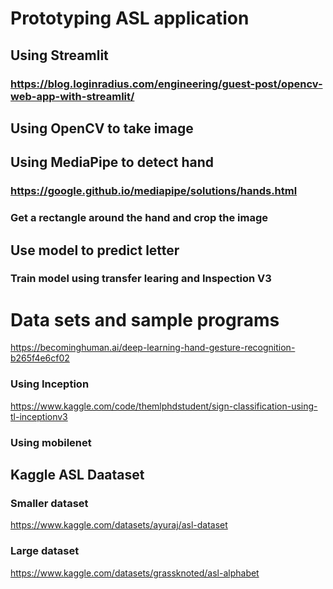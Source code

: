# Prototyping ASL application

## Using Streamlit 
### https://blog.loginradius.com/engineering/guest-post/opencv-web-app-with-streamlit/

## Using OpenCV to take image

## Using MediaPipe to detect hand
### https://google.github.io/mediapipe/solutions/hands.html
### Get a rectangle around the hand and crop the image

## Use model to predict letter
### Train model using transfer learing and Inspection V3

# Data sets and sample programs
https://becominghuman.ai/deep-learning-hand-gesture-recognition-b265f4e6cf02
### Using Inception
https://www.kaggle.com/code/themlphdstudent/sign-classification-using-tl-inceptionv3
### Using mobilenet

## Kaggle ASL Daataset
### Smaller dataset
https://www.kaggle.com/datasets/ayuraj/asl-dataset
### Large dataset
https://www.kaggle.com/datasets/grassknoted/asl-alphabet
